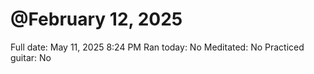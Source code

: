 # @February 12, 2025

Full date: May 11, 2025 8:24 PM
Ran today: No
Meditated: No
Practiced guitar: No